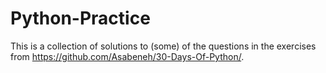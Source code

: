 # Python-Practice
This is a collection of solutions to (some) of the questions in the exercises from https://github.com/Asabeneh/30-Days-Of-Python/. 

